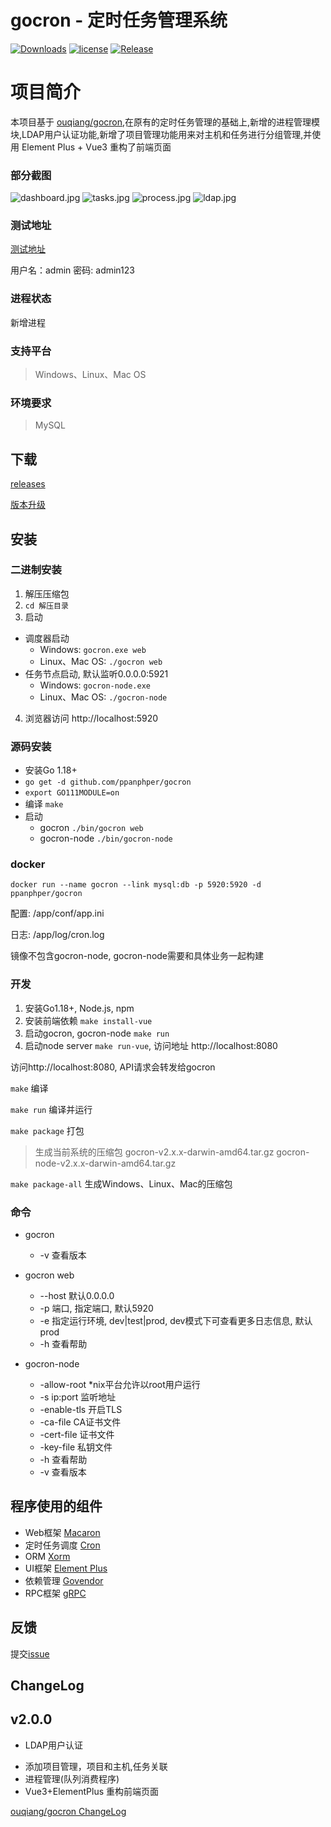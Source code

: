 # gocron - 定时任务管理系统
[![Downloads](https://img.shields.io/github/downloads/ppanphper/gocron/total.svg)](https://github.com/ppanphper/gocron/releases)
[![license](https://img.shields.io/github/license/mashape/apistatus.svg?maxAge=2592000)](https://github.com/ppanphper/gocron/blob/master/LICENSE)
[![Release](https://img.shields.io/github/release/ppanphper/gocron.svg?label=Release)](https://github.com/ppanphper/gocron/releases)

# 项目简介

本项目基于 [ouqiang/gocron](https://github.com/ouqiang/gocron),在原有的定时任务管理的基础上,新增的进程管理模块,LDAP用户认证功能,新增了项目管理功能用来对主机和任务进行分组管理,并使用 Element Plus + Vue3 重构了前端页面

### 部分截图
![dashboard.jpg](https://s2.loli.net/2022/09/22/itsfQZVYM3BnwK5.jpg)
![tasks.jpg](https://s2.loli.net/2022/09/22/KkltuZFbRfrD1ic.jpg)
![process.jpg](https://s2.loli.net/2022/09/22/RzlSo3YVyQAgCuf.jpg)
![ldap.jpg](https://s2.loli.net/2022/09/22/k4ctQJr3nZ6YFxm.jpg)

### 测试地址
[测试地址](https://gocron-test.fly-develop.com) 

用户名：admin
密码: admin123


### 进程状态
新增进程




    
### 支持平台
> Windows、Linux、Mac OS

### 环境要求
>  MySQL


## 下载
[releases](https://github.com/ppanphper/gocron/releases)  

[版本升级](https://github.com/ppanphper/gocron/wiki/版本升级)

## 安装

###  二进制安装
1. 解压压缩包
2. `cd 解压目录`   
3. 启动        
* 调度器启动        
  * Windows: `gocron.exe web`   
  * Linux、Mac OS:  `./gocron web`
* 任务节点启动, 默认监听0.0.0.0:5921
  * Windows:  `gocron-node.exe`
  * Linux、Mac OS:  `./gocron-node`
4. 浏览器访问 http://localhost:5920

### 源码安装

- 安装Go 1.18+
- `go get -d github.com/ppanphper/gocron`
- `export GO111MODULE=on` 
- 编译 `make`
- 启动
    * gocron `./bin/gocron web`
    * gocron-node `./bin/gocron-node`


### docker

```shell
docker run --name gocron --link mysql:db -p 5920:5920 -d ppanphper/gocron
```

配置: /app/conf/app.ini

日志: /app/log/cron.log

镜像不包含gocron-node, gocron-node需要和具体业务一起构建


### 开发

1. 安装Go1.18+, Node.js, npm
2. 安装前端依赖 `make install-vue`
3. 启动gocron, gocron-node `make run`
4. 启动node server `make run-vue`, 访问地址 http://localhost:8080

访问http://localhost:8080, API请求会转发给gocron

`make` 编译

`make run` 编译并运行

`make package` 打包 
> 生成当前系统的压缩包 gocron-v2.x.x-darwin-amd64.tar.gz gocron-node-v2.x.x-darwin-amd64.tar.gz

`make package-all` 生成Windows、Linux、Mac的压缩包

### 命令

* gocron
    * -v 查看版本

* gocron web
    * --host 默认0.0.0.0
    * -p 端口, 指定端口, 默认5920
    * -e 指定运行环境, dev|test|prod, dev模式下可查看更多日志信息, 默认prod
    * -h 查看帮助
* gocron-node
    * -allow-root *nix平台允许以root用户运行
    * -s ip:port 监听地址  
    * -enable-tls 开启TLS    
    * -ca-file CA证书文件 
    * -cert-file 证书文件  
    * -key-file  私钥文件
    * -h 查看帮助
    * -v 查看版本

## 程序使用的组件
* Web框架 [Macaron](http://go-macaron.com/)
* 定时任务调度 [Cron](https://github.com/robfig/cron)
* ORM [Xorm](https://github.com/go-xorm/xorm)
* UI框架 [Element Plus](https://github.com/element-plus/element-plus)
* 依赖管理 [Govendor](https://github.com/kardianos/govendor)
* RPC框架 [gRPC](https://github.com/grpc/grpc)

## 反馈
提交[issue](https://github.com/ppanphper/gocron/issues/new)

## ChangeLog

v2.0.0
--------
+ LDAP用户认证
* 添加项目管理，项目和主机,任务关联
* 进程管理(队列消费程序)
* Vue3+ElementPlus 重构前端页面


[ouqiang/gocron ChangeLog](https://github.com/ouqiang/gocron#changelog)